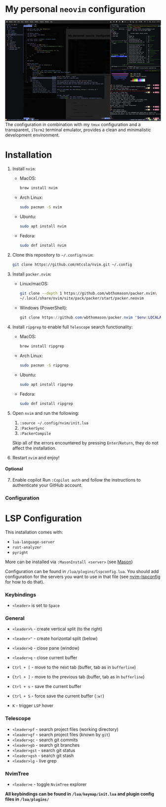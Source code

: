 # My personal `neovim` configuration

![Preview](./prev.png)
The configuration in combination with my `tmux` configuration and a transparent, `iTerm2` terminal emulator, provides a clean and minimalistic development environment.

# Installation
1. Install `nvim`:
    - MacOS:
        ```bash
        brew install nvim
        ```
    - Arch Linux:
        ```bash
        sudo pacman -S nvim
        ```
    - Ubuntu:
        ```bash
        sudo apt install nvim
        ```
    - Fedora:
        ```bash
        sudo dnf install nvim
        ```

2. Clone this repository to `~/.config/nvim`:
    ```bash
    git clone https://github.com/mtcsla/nvim.git ~/.config
    ```

3. Install `packer.nvim`:


    - Linux/macOS:
        ```bash
        git clone --depth 1 https://github.com/wbthomason/packer.nvim\
        ~/.local/share/nvim/site/pack/packer/start/packer.neovim
        ```
    - Windows (PowerShell):
        ```powershell
        git clone https://github.com/wbthomason/packer.nvim "$env:LOCALAPPDATA\nvim-data\site\pack\packer\start\packer.nvim"
        ```
4. Install `ripgrep` to enable full `Telescope` search functionality:
    - MacOS:
        ```bash
        brew install ripgrep
        ```
    - Arch Linux:
        ```bash
        sudo pacman -S ripgrep
        ```
    - Ubuntu:
        ```bash
        sudo apt install ripgrep
        ```
    - Fedora:
        ```bash
        sudo dnf install ripgrep
        ```

5. Open `nvim` and run the following:
    1. `:source ~/.config/nvim/init.lua`
    2. `:PackerSync`
    3. `:PackerCompile`

    Skip all of the errors encountered by pressing `Enter`/`Return`, they do not affect the installation.

6. Restart `nvim` and enjoy!

#### Optional

7. Enable copilot
Run  `:Copilot auth` and follow the instructions to authenticate your GitHub account.

### Configuration

# LSP Configuration

This installation comes with:
- `lua-language-server`
- `rust-analyzer`
- `pyright`

More can be installed via `:MasonInstall <server>` (see [Mason](https://github.com/williamboman/mason.nvim))

Configuration can be found in `/lua/plugins/lspconfig.lua`. You should add configuration for the servers you want to use in that file (see [nvim-lspconfig](https://github.com/neovim/nvim-lspconfig) for how to do that).

### Keybindings

- `<leader>` is set to `Space`


### General

- `<leader>%` - create vertical split (to the right)
- `<leader>"` - create horizontal split (below)


- `<leader>Q` - close pane (window)
- `<leader>q` - close current buffer

- `Ctrl + [` - move to the next tab (buffer, tab as in `bufferline`)
- `Ctrl + ]` - move to the previous tab (buffer, tab as in `bufferline`)

- `Ctrl + s` - save the current buffer
- `Ctrl + S` - force save the current buffer (`:w!`)

- `K` - trigger `LSP` hover

### Telescope

- `<leader>pf` - search project files (working directory)
- `<leader>gf` - search project files (known by `git`)
- `<leader>gc` - search git commits
- `<leader>gb` - search git branches
- `<leader>gst` - search git status
- `<leader>gsh` - search git stash
- `<leader>lg` - live grep

### NvimTree

- `<leader>e` - toggle `NvimTree` explorer


**All keybindings can be found in `/lua/keymap/init.lua` and plugin config files in `/lua/plugins/`**











